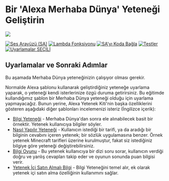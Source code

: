 # Bir 'Alexa Merhaba Dünya' Yeteneği Geliştirin
<img src="https://m.media-amazon.com/images/G/01/mobile-apps/dex/alexa/alexa-skills-kit/tutorials/quiz-game/header._TTH_.png" />

[![Ses Arayüzü (SA)](https://user-images.githubusercontent.com/6242253/49790785-1f51f800-fd40-11e8-9f61-5adad636aa37.png)](./1-voice-user-interface.md)
[![Lambda Fonksiyonu](https://user-images.githubusercontent.com/6242253/49790804-2973f680-fd40-11e8-8932-fe79a3bff929.png)](./2-lambda-function.md)
[![SA'yı Koda Bağla](https://user-images.githubusercontent.com/6242253/49790840-3abd0300-fd40-11e8-9414-849bb162e09e.png)](./3-connect-vui-to-code.md)
[![Testler](https://user-images.githubusercontent.com/6242253/49797809-a065bb00-fd51-11e8-8ebc-c1d210e888f6.png)](./4-testing.md)
[![Uyarlamalar SEÇİLİ](https://user-images.githubusercontent.com/6242253/49790861-44df0180-fd40-11e8-83cc-77263fbc9f4d.png)](./5-next-steps.md)

## Uyarlamalar ve Sonraki Adımlar

Bu aşamada  Merhaba Dünya yeteneğinizin çalışıyor olması gerekir.

Normalde Alexa şablonu kullanarak geliştirdiğiniz yeteneğe uyarlama yaparak, o yeteneği kendi isterlerinize özgü duruma getirirsiniz.  Bu eğitimde kullandığımız şablon bir Merhaba Dünya yeteneği olduğu için uyarlama yapmayacağız.  Bunun yerine, Alexa Yetenek Kiti'nin başka özelliklerini gösteren aşağıdaki diğer şablonları incelemenizi isteriz (İngilizce içerik):

* [Bilgi Yeteneği](https://github.com/alexa/skill-sample-nodejs-fact) - Merhaba Dünya'dan sonra ele alınabilecek basit bir örnektir.  Yetenek kullanıcıya bilgiler söyler.
* [Nasıl Yapılır Yeteneği](https://github.com/alexa/skill-sample-nodejs-howto) - Kullanıcın istediği bir tarifi, ya da aradığı bir bilginin cevabını içeren yetenek; bir sözlük uygulamasına benzer. Örnek yetenek Minecraft tarifleri üzerine kurulmuştur, fakat siz istediğiniz bilgiye göre yeteneği değiştirebilirsiniz.
* [Bilgi Oyunu](https://github.com/alexa/skill-sample-nodejs-trivia) - Bu yetenek kullanıcıya bir dizi soru sorar, kullanıcın verdiği doğru ve yanlış cevapları takip eder ve oyunun sonunda puan bilgisi verir.
* [Yetenek İçi Satın Almalı Bilgi](https://github.com/alexa/skill-sample-nodejs-fact-in-skill-purchases) - Bilgi Yeteneğini temel alır, ek olarak yetenek içi satın alma özelliğinin kullanımını sağlar.